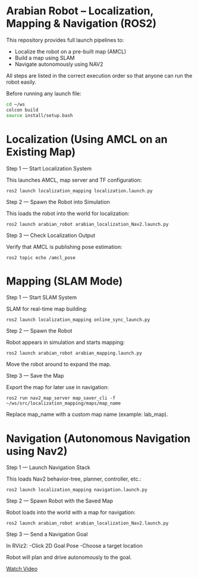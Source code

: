 # Arabian Robot – Localization, Mapping & Navigation (ROS2)

This repository provides full launch pipelines to:
- Localize the robot on a pre-built map (AMCL)
- Build a map using SLAM
- Navigate autonomously using NAV2

All steps are listed in the correct execution order so that anyone can run the robot easily.

Before running any launch file:

```bash
cd ~/ws
colcon build
source install/setup.bash
```

# Localization (Using AMCL on an Existing Map)

Step 1 — Start Localization System

This launches AMCL, map server and TF configuration:
```
ros2 launch localization_mapping localization.launch.py 
```
Step 2 — Spawn the Robot into Simulation

This loads the robot into the world for localization:
```
ros2 launch arabian_robot arabian_localization_Nav2.launch.py 
```
Step 3 — Check Localization Output

Verify that AMCL is publishing pose estimation:
```
ros2 topic echo /amcl_pose 
```

# Mapping (SLAM Mode)

Step 1 — Start SLAM System

SLAM for real-time map building:
```
ros2 launch localization_mapping online_sync_launch.py 
```
Step 2 — Spawn the Robot

Robot appears in simulation and starts mapping:
``` 
ros2 launch arabian_robot arabian_mapping.launch.py 
```
Move the robot around to expand the map.

Step 3 — Save the Map

Export the map for later use in navigation:
```
ros2 run nav2_map_server map_saver_cli -f ~/ws/src/localization_mapping/maps/map_name
```
Replace map_name with a custom map name (example: lab_map).

# Navigation (Autonomous Navigation using Nav2)

Step 1 — Launch Navigation Stack

This loads Nav2 behavior-tree, planner, controller, etc.:
```
ros2 launch localization_mapping navigation.launch.py 
```
Step 2 — Spawn Robot with the Saved Map

Robot loads into the world with a map for navigation:
``` 
ros2 launch arabian_robot arabian_localization_Nav2.launch.py 
```
Step 3 — Send a Navigation Goal

In RViz2:
-Click 2D Goal Pose
-Choose a target location

Robot will plan and drive autonomously to the goal.

[Watch Video](https://drive.google.com/file/d/1Mdbh5qZR7xEDJG6i__6BwaaVV5frPcUn/view?usp=drive_link)
